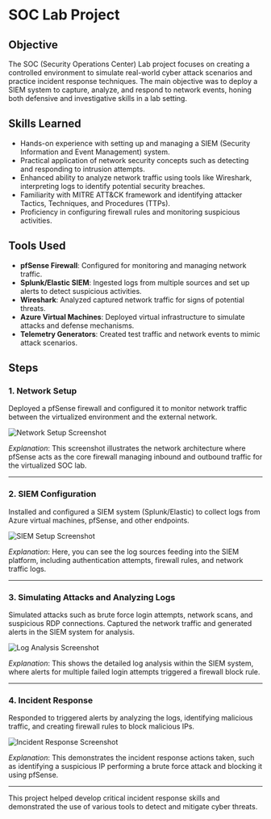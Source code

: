 # SOC Lab Project

## Objective
The SOC (Security Operations Center) Lab project focuses on creating a controlled environment to simulate real-world cyber attack scenarios and practice incident response techniques. The main objective was to deploy a SIEM system to capture, analyze, and respond to network events, honing both defensive and investigative skills in a lab setting.

## Skills Learned
- Hands-on experience with setting up and managing a SIEM (Security Information and Event Management) system.
- Practical application of network security concepts such as detecting and responding to intrusion attempts.
- Enhanced ability to analyze network traffic using tools like Wireshark, interpreting logs to identify potential security breaches.
- Familiarity with MITRE ATT&CK framework and identifying attacker Tactics, Techniques, and Procedures (TTPs).
- Proficiency in configuring firewall rules and monitoring suspicious activities.

## Tools Used
- **pfSense Firewall**: Configured for monitoring and managing network traffic.
- **Splunk/Elastic SIEM**: Ingested logs from multiple sources and set up alerts to detect suspicious activities.
- **Wireshark**: Analyzed captured network traffic for signs of potential threats.
- **Azure Virtual Machines**: Deployed virtual infrastructure to simulate attacks and defense mechanisms.
- **Telemetry Generators**: Created test traffic and network events to mimic attack scenarios.

## Steps

### 1. Network Setup
Deployed a pfSense firewall and configured it to monitor network traffic between the virtualized environment and the external network.

![Network Setup Screenshot](link_to_image)

*Explanation*: This screenshot illustrates the network architecture where pfSense acts as the core firewall managing inbound and outbound traffic for the virtualized SOC lab.

---

### 2. SIEM Configuration
Installed and configured a SIEM system (Splunk/Elastic) to collect logs from Azure virtual machines, pfSense, and other endpoints.

![SIEM Setup Screenshot](link_to_image)

*Explanation*: Here, you can see the log sources feeding into the SIEM platform, including authentication attempts, firewall rules, and network traffic logs.

---

### 3. Simulating Attacks and Analyzing Logs
Simulated attacks such as brute force login attempts, network scans, and suspicious RDP connections. Captured the network traffic and generated alerts in the SIEM system for analysis.

![Log Analysis Screenshot](link_to_image)

*Explanation*: This shows the detailed log analysis within the SIEM system, where alerts for multiple failed login attempts triggered a firewall block rule.

---

### 4. Incident Response
Responded to triggered alerts by analyzing the logs, identifying malicious traffic, and creating firewall rules to block malicious IPs.

![Incident Response Screenshot](link_to_image)

*Explanation*: This demonstrates the incident response actions taken, such as identifying a suspicious IP performing a brute force attack and blocking it using pfSense.

---

This project helped develop critical incident response skills and demonstrated the use of various tools to detect and mitigate cyber threats.

